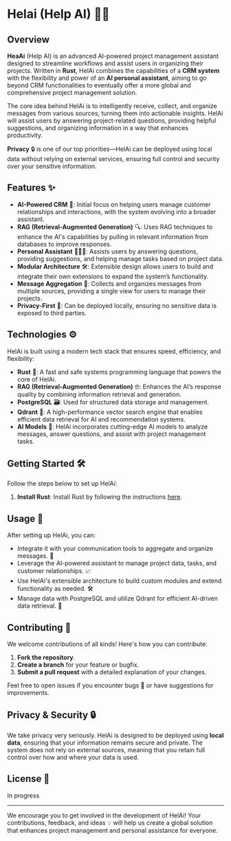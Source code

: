 # Helai (Help AI) 🚀🤖

## Overview

**HeaAi** (Help AI) is an advanced AI-powered project management assistant designed to streamline workflows and assist users in organizing their projects. Written in **Rust**, HelAi combines the capabilities of a **CRM system** with the flexibility and power of an **AI personal assistant**, aiming to go beyond CRM functionalities to eventually offer a more global and comprehensive project management solution.

The core idea behind HelAi is to intelligently receive, collect, and organize messages from various sources, turning them into actionable insights. HelAi will assist users by answering project-related questions, providing helpful suggestions, and organizing information in a way that enhances productivity.

**Privacy** 🔒 is one of our top priorities—HelAi can be deployed using local data without relying on external services, ensuring full control and security over your sensitive information.

## Features ✨

- **AI-Powered CRM** 🧠: Initial focus on helping users manage customer relationships and interactions, with the system evolving into a broader assistant.
- **RAG (Retrieval-Augmented Generation)** 🔍: Uses RAG techniques to enhance the AI's capabilities by pulling in relevant information from databases to improve responses.
- **Personal Assistant** 👩‍💼🤖: Assists users by answering questions, providing suggestions, and helping manage tasks based on project data.
- **Modular Architecture** 🛠️: Extensible design allows users to build and integrate their own extensions to expand the system’s functionality.
- **Message Aggregation** 📩: Collects and organizes messages from multiple sources, providing a single view for users to manage their projects.
- **Privacy-First** 🔐: Can be deployed locally, ensuring no sensitive data is exposed to third parties.

## Technologies ⚙️

HelAi is built using a modern tech stack that ensures speed, efficiency, and flexibility:

- **Rust** 🦀: A fast and safe systems programming language that powers the core of HelAi.
- **RAG (Retrieval-Augmented Generation)** 🤓: Enhances the AI’s response quality by combining information retrieval and generation.
- **PostgreSQL** 🗃️: Used for structured data storage and management.
- **Qdrant** 🔗: A high-performance vector search engine that enables efficient data retrieval for AI and recommendation systems.
- **AI Models** 🤖: HelAi incorporates cutting-edge AI models to analyze messages, answer questions, and assist with project management tasks.

## Getting Started 🛠️

Follow the steps below to set up HelAi:

1. **Install Rust**: Install Rust by following the instructions [here](https://www.rust-lang.org/tools/install).


## Usage 💼

After setting up HelAi, you can:

- Integrate it with your communication tools to aggregate and organize messages. 📧
- Leverage the AI-powered assistant to manage project data, tasks, and customer relationships. 📈
- Use HelAi's extensible architecture to build custom modules and extend functionality as needed. 🛠️
- Manage data with PostgreSQL and utilize Qdrant for efficient AI-driven data retrieval. 🧠

## Contributing 🤝

We welcome contributions of all kinds! Here's how you can contribute:

1. **Fork the repository**.
2. **Create a branch** for your feature or bugfix.
3. **Submit a pull request** with a detailed explanation of your changes.

Feel free to open issues if you encounter bugs 🐛 or have suggestions for improvements.

## Privacy & Security 🔒

We take privacy very seriously. HelAi is designed to be deployed using **local data**, ensuring that your information remains secure and private. The system does not rely on external sources, meaning that you retain full control over how and where your data is used.

## License 📜

In progress

---

We encourage you to get involved in the development of HelAi! Your contributions, feedback, and ideas 💡 will help us create a global solution that enhances project management and personal assistance for everyone.
